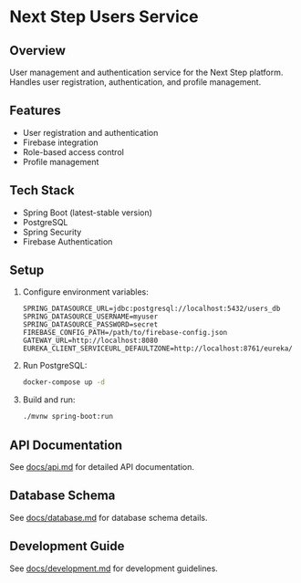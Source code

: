 # Next Step Users Service

## Overview
User management and authentication service for the Next Step platform. Handles user registration, authentication, and profile management.

## Features
- User registration and authentication
- Firebase integration
- Role-based access control
- Profile management

## Tech Stack
- Spring Boot (latest-stable version)
- PostgreSQL
- Spring Security
- Firebase Authentication

## Setup
1. Configure environment variables:
   ```env
   SPRING_DATASOURCE_URL=jdbc:postgresql://localhost:5432/users_db
   SPRING_DATASOURCE_USERNAME=myuser
   SPRING_DATASOURCE_PASSWORD=secret
   FIREBASE_CONFIG_PATH=/path/to/firebase-config.json
   GATEWAY_URL=http://localhost:8080
   EUREKA_CLIENT_SERVICEURL_DEFAULTZONE=http://localhost:8761/eureka/
   ```

2. Run PostgreSQL:
   ```bash
   docker-compose up -d
   ```

3. Build and run:
   ```bash
   ./mvnw spring-boot:run
   ```

## API Documentation
See [docs/api.md](docs/users-microservice-api) for detailed API documentation.

## Database Schema
See [docs/database.md](docs/databases.md) for database schema details.

## Development Guide
See [docs/development.md](docs/development1.md) for development guidelines.
